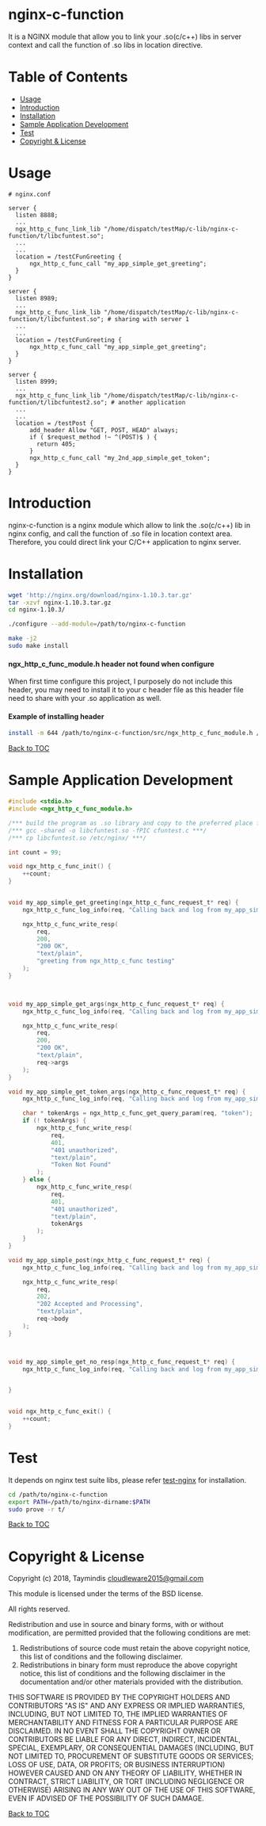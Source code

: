 nginx-c-function
================

It is a NGINX module that allow you to link your .so(c/c++) libs in server context and call the function of .so libs in location directive.

Table of Contents
=================

* [Usage](#usage)
* [Introduction](#introduction)
* [Installation](#installation)
* [Sample Application Development](#sample-application-development)
* [Test](#test)
* [Copyright & License](#copyright--license)

Usage
=========
```nginx
# nginx.conf

server {
  listen 8888;
  ...
  ngx_http_c_func_link_lib "/home/dispatch/testMap/c-lib/nginx-c-function/t/libcfuntest.so";
  ...
  ...
  location = /testCFunGreeting {
      ngx_http_c_func_call "my_app_simple_get_greeting";
  }
}

server {
  listen 8989;
  ...
  ngx_http_c_func_link_lib "/home/dispatch/testMap/c-lib/nginx-c-function/t/libcfuntest.so"; # sharing with server 1
  ...
  ...
  location = /testCFunGreeting {
      ngx_http_c_func_call "my_app_simple_get_greeting";
  }
}

server {
  listen 8999;
  ...
  ngx_http_c_func_link_lib "/home/dispatch/testMap/c-lib/nginx-c-function/t/libcfuntest2.so"; # another application
  ...
  ...
  location = /testPost {
      add_header Allow "GET, POST, HEAD" always;
      if ( $request_method !~ ^(POST)$ ) {
        return 405;
      }
      ngx_http_c_func_call "my_2nd_app_simple_get_token";
  }
}
```


Introduction
============

nginx-c-function is a nginx module which allow to link the .so(c/c++) lib in nginx config, and call the function of .so file in location context area. Therefore, you could direct link your C/C++ application to nginx server.

Installation
============

```bash
wget 'http://nginx.org/download/nginx-1.10.3.tar.gz'
tar -xzvf nginx-1.10.3.tar.gz
cd nginx-1.10.3/

./configure --add-module=/path/to/nginx-c-function

make -j2
sudo make install
```

#### ngx_http_c_func_module.h header not found when configure

When first time configure this project, I purposely do not include this header, you may need to install it to your c header file as this header file need to share with your .so application as well.

#### Example of installing header
```bash
install -m 644 /path/to/nginx-c-function/src/ngx_http_c_func_module.h /usr/local/include/
```


[Back to TOC](#table-of-contents)


Sample Application Development
===============================

```c
#include <stdio.h>
#include <ngx_http_c_func_module.h>

/*** build the program as .so library and copy to the preferred place for nginx to link this library ***/
/*** gcc -shared -o libcfuntest.so -fPIC cfuntest.c ***/
/*** cp libcfuntest.so /etc/nginx/ ***/

int count = 99;

void ngx_http_c_func_init() {
    ++count;
}


void my_app_simple_get_greeting(ngx_http_c_func_request_t* req) {
    ngx_http_c_func_log_info(req, "Calling back and log from my_app_simple_get");

    ngx_http_c_func_write_resp(
        req,
        200,
        "200 OK",
        "text/plain",
        "greeting from ngx_http_c_func testing"
    );
}



void my_app_simple_get_args(ngx_http_c_func_request_t* req) {
    ngx_http_c_func_log_info(req, "Calling back and log from my_app_simple_get_args");

    ngx_http_c_func_write_resp(
        req,
        200,
        "200 OK",
        "text/plain",
        req->args
    );
}

void my_app_simple_get_token_args(ngx_http_c_func_request_t* req) {
    ngx_http_c_func_log_info(req, "Calling back and log from my_app_simple_get_token_args");

    char * tokenArgs = ngx_http_c_func_get_query_param(req, "token");
    if (! tokenArgs) {
        ngx_http_c_func_write_resp(
            req,
            401,
            "401 unauthorized",
            "text/plain",
            "Token Not Found"
        );
    } else {
        ngx_http_c_func_write_resp(
            req,
            401,
            "401 unauthorized",
            "text/plain",
            tokenArgs
        );
    }
}

void my_app_simple_post(ngx_http_c_func_request_t* req) {
    ngx_http_c_func_log_info(req, "Calling back and log from my_app_simple_post");

    ngx_http_c_func_write_resp(
        req,
        202,
        "202 Accepted and Processing",
        "text/plain",
        req->body
    );
}



void my_app_simple_get_no_resp(ngx_http_c_func_request_t* req) {
    ngx_http_c_func_log_info(req, "Calling back and log from my_app_simple_get_no_resp");


}


void ngx_http_c_func_exit() {
    ++count;
}
```


Test
=====

It depends on nginx test suite libs, please refer [test-nginx](https://github.com/openresty/test-nginx) for installation.


```bash
cd /path/to/nginx-c-function
export PATH=/path/to/nginx-dirname:$PATH 
sudo prove -r t/
```

[Back to TOC](#table-of-contents)

Copyright & License
===================

Copyright (c) 2018, Taymindis <cloudleware2015@gmail.com>

This module is licensed under the terms of the BSD license.

All rights reserved.

Redistribution and use in source and binary forms, with or without
modification, are permitted provided that the following conditions are met:

1. Redistributions of source code must retain the above copyright notice, this
   list of conditions and the following disclaimer.
2. Redistributions in binary form must reproduce the above copyright notice,
   this list of conditions and the following disclaimer in the documentation
   and/or other materials provided with the distribution.

THIS SOFTWARE IS PROVIDED BY THE COPYRIGHT HOLDERS AND CONTRIBUTORS "AS IS" AND
ANY EXPRESS OR IMPLIED WARRANTIES, INCLUDING, BUT NOT LIMITED TO, THE IMPLIED
WARRANTIES OF MERCHANTABILITY AND FITNESS FOR A PARTICULAR PURPOSE ARE
DISCLAIMED. IN NO EVENT SHALL THE COPYRIGHT OWNER OR CONTRIBUTORS BE LIABLE FOR
ANY DIRECT, INDIRECT, INCIDENTAL, SPECIAL, EXEMPLARY, OR CONSEQUENTIAL DAMAGES
(INCLUDING, BUT NOT LIMITED TO, PROCUREMENT OF SUBSTITUTE GOODS OR SERVICES;
LOSS OF USE, DATA, OR PROFITS; OR BUSINESS INTERRUPTION) HOWEVER CAUSED AND
ON ANY THEORY OF LIABILITY, WHETHER IN CONTRACT, STRICT LIABILITY, OR TORT
(INCLUDING NEGLIGENCE OR OTHERWISE) ARISING IN ANY WAY OUT OF THE USE OF THIS
SOFTWARE, EVEN IF ADVISED OF THE POSSIBILITY OF SUCH DAMAGE.

[Back to TOC](#table-of-contents)
